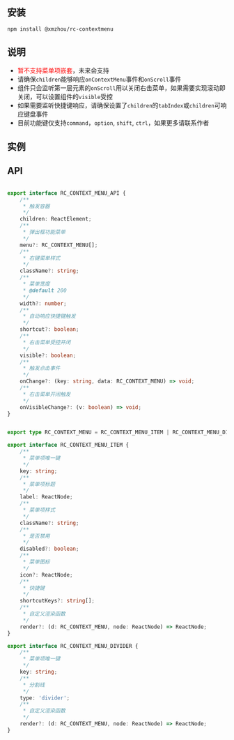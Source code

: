 ## 安装
```shell
npm install @xmzhou/rc-contextmenu
```
## 说明
* <font color="red"> 暂不支持菜单项嵌套</font>，未来会支持
* 请确保`children`能够响应`onContextMenu`事件和`onScroll`事件
* 组件只会监听第一层元素的`onScroll`用以关闭右击菜单，如果需要实现滚动即关闭，可以设置组件的`visible`受控
* 如果需要监听快捷键响应，请确保设置了`children`的`tabIndex`或`children`可响应键盘事件
* 目前功能键仅支持`command`，`option`, `shift`, `ctrl`，如果更多请联系作者

## 实例
<code src="@/demo/index.tsx"></code>

## API
``` typescript

export interface RC_CONTEXT_MENU_API {
    /**
     * 触发容器
     */
    children: ReactElement;
    /**
     * 弹出框功能菜单
     */
    menu?: RC_CONTEXT_MENU[];
    /**
     * 右键菜单样式
     */
    className?: string;
    /**
     * 菜单宽度
     * @default 200
     */
    width?: number;
    /**
     * 自动响应快捷键触发
     */
    shortcut?: boolean;
    /**
     * 右击菜单受控开闭
     */
    visible?: boolean;
    /**
     * 触发点击事件
     */
    onChange?: (key: string, data: RC_CONTEXT_MENU) => void;
    /**
     * 右击菜单开闭触发
     */
    onVisibleChange?: (v: boolean) => void;
}


export type RC_CONTEXT_MENU = RC_CONTEXT_MENU_ITEM | RC_CONTEXT_MENU_DIVIDER;

export interface RC_CONTEXT_MENU_ITEM {
    /**
     * 菜单项唯一键
     */
    key: string;
    /**
     * 菜单项标题
     */
    label: ReactNode;
    /**
     * 菜单项样式	
     */
    className?: string;
    /**
     * 是否禁用	
     */
    disabled?: boolean;
    /**
     * 菜单图标
     */
    icon?: ReactNode;
    /**
     * 快捷键
     */
    shortcutKeys?: string[];
    /**
     * 自定义渲染函数
     */
    render?: (d: RC_CONTEXT_MENU, node: ReactNode) => ReactNode;
}

export interface RC_CONTEXT_MENU_DIVIDER {
    /**
     * 菜单项唯一键
     */
    key: string;
    /**
     * 分割线
     */
    type: 'divider';
    /**
     * 自定义渲染函数
     */
    render?: (d: RC_CONTEXT_MENU, node: ReactNode) => ReactNode;
}
```